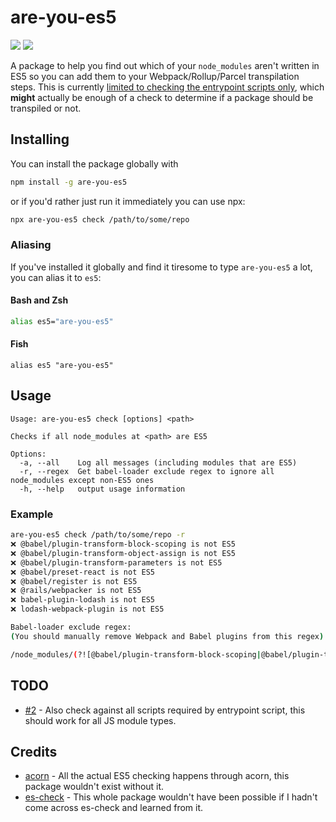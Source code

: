 # are-you-es5
![](https://img.shields.io/npm/v/are-you-es5.svg?style=popout)
![](https://img.shields.io/node/v/are-you-es5.svg?style=flat)

A package to help you find out which of your `node_modules` aren't written in ES5 so you can add them to your Webpack/Rollup/Parcel  transpilation steps. This is currently [limited to checking the entrypoint scripts only](https://github.com/obahareth/are-you-es5/issues/2), which **might** actually be enough of a check to determine if a package should be transpiled or not.

## Installing

You can install the package globally with 

```bash
npm install -g are-you-es5
```

or if you'd rather just run it immediately you can use npx:

```bash
npx are-you-es5 check /path/to/some/repo
```

### Aliasing
If you've installed it globally and find it tiresome to type `are-you-es5` a lot, you can alias it to `es5`:

#### Bash and Zsh

```bash
alias es5="are-you-es5"
```

#### Fish
```fish
alias es5 "are-you-es5"
```

## Usage

```
Usage: are-you-es5 check [options] <path>

Checks if all node_modules at <path> are ES5

Options:
  -a, --all    Log all messages (including modules that are ES5)
  -r, --regex  Get babel-loader exclude regex to ignore all node_modules except non-ES5 ones
  -h, --help   output usage information

```

### Example

```bash
are-you-es5 check /path/to/some/repo -r
❌ @babel/plugin-transform-block-scoping is not ES5
❌ @babel/plugin-transform-object-assign is not ES5
❌ @babel/plugin-transform-parameters is not ES5
❌ @babel/preset-react is not ES5
❌ @babel/register is not ES5
❌ @rails/webpacker is not ES5
❌ babel-plugin-lodash is not ES5
❌ lodash-webpack-plugin is not ES5

Babel-loader exclude regex:
(You should manually remove Webpack and Babel plugins from this regex)

/node_modules/(?![@babel/plugin-transform-block-scoping|@babel/plugin-transform-object-assign|@babel/plugin-transform-parameters|@babel/preset-react|@babel/register|@rails/webpacker|babel-plugin-lodash|lodash-webpack-plugin])/
```

## TODO

* [#2](https://github.com/obahareth/are-you-es5/issues/2) - Also check against all scripts required by entrypoint script, this should work for all JS module types.

## Credits

- [acorn](https://github.com/acornjs/acorn) - All the actual ES5 checking happens through acorn, this package wouldn't exist without it.
- [es-check](https://github.com/dollarshaveclub/es-check) - This whole package wouldn't have been possible if I hadn't come across es-check and learned from it.

